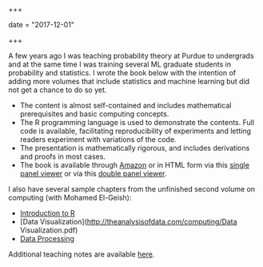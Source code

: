 +++

date = "2017-12-01"

+++



A few years ago I was teaching probability theory at Purdue to undergrads and at the same time I was training several ML graduate students in probability and statistics. I wrote the book below with the intention of adding more volumes that include statistics and machine learning but did not get a chance to do so yet.

* The content is almost self-contained and includes mathematical prerequisites and basic computing concepts.
* The R programming language is used to demonstrate the contents. Full code is available, facilitating reproducibility of experiments and letting readers experiment with variations of the code.
* The presentation is mathematically rigorous, and includes derivations and proofs in most cases.
* The book is available through [Amazon](https://www.amazon.com/Probability-Analysis-Data-Guy-Lebanon/dp/1479344761) or in HTML form via this [single panel viewer](http://theanalysisofdata.com/probability/0_2.html) or via this [double panel viewer](http://theanalysisofdata.com/probability/viewer2.html).

I also have several sample chapters from the unfinished second volume on computing (with Mohamed El-Geish):

* [Introduction to R](http://theanalysisofdata.com/computing/R.pdf)
* [Data Visualization](http://theanalysisofdata.com/computing/Data Visualization.pdf)
* [Data Processing](http://theanalysisofdata.com/computing/data_processing.pdf)

Additional teaching notes are available [here](../notes/).